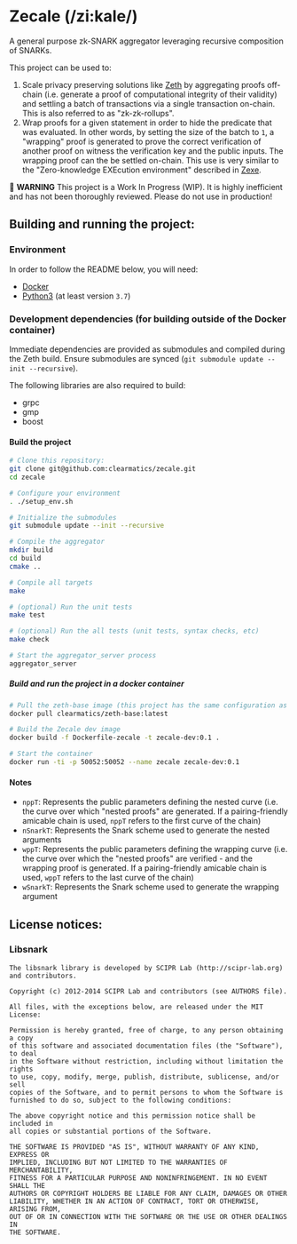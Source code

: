 # Zecale (/zi:kale/)

A general purpose zk-SNARK aggregator leveraging recursive composition of SNARKs.

This project can be used to:
1. Scale privacy preserving solutions like [Zeth](https://github.com/clearmatics/zeth) by aggregating proofs off-chain (i.e. generate a proof of computational integrity of their validity) and settling a batch of transactions via a single transaction on-chain. This is also referred to as "zk-zk-rollups".
2. Wrap proofs for a given statement in order to hide the predicate that was evaluated. In other words, by setting the size of the batch to `1`, a "wrapping" proof is generated to prove the correct verification of another proof on witness the verification key and the public inputs. The wrapping proof can the be settled on-chain. This use is very similar to the "Zero-knowledge EXEcution environment" described in [Zexe](https://eprint.iacr.org/2018/962.pdf).

:rotating_light: **WARNING** This project is a Work In Progress (WIP). It is highly inefficient and has not been thoroughly reviewed. Please do not use in production!

## Building and running the project:

### Environment

In order to follow the README below, you will need:
- [Docker](https://www.docker.com/get-started)
- [Python3](https://www.python.org/downloads/) (at least version `3.7`)

### Development dependencies (for building outside of the Docker container)

Immediate dependencies are provided as submodules and compiled during the Zeth build.
Ensure submodules are synced (`git submodule update --init --recursive`).

The following libraries are also required to build:

- grpc
- gmp
- boost

#### Build the project

```bash
# Clone this repository:
git clone git@github.com:clearmatics/zecale.git
cd zecale

# Configure your environment
. ./setup_env.sh

# Initialize the submodules
git submodule update --init --recursive

# Compile the aggregator
mkdir build
cd build
cmake ..

# Compile all targets
make

# (optional) Run the unit tests
make test

# (optional) Run the all tests (unit tests, syntax checks, etc)
make check

# Start the aggregator_server process
aggregator_server
```

##### Build and run the project in a docker container

```bash
# Pull the zeth-base image (this project has the same configuration as Zeth)
docker pull clearmatics/zeth-base:latest

# Build the Zecale dev image
docker build -f Dockerfile-zecale -t zecale-dev:0.1 .

# Start the container
docker run -ti -p 50052:50052 --name zecale zecale-dev:0.1
```

#### Notes

- `nppT`: Represents the public parameters defining the nested curve (i.e. the curve over which "nested proofs" are generated. If a pairing-friendly amicable chain is used, `nppT` refers to the first curve of the chain)
- `nSnarkT`: Represents the Snark scheme used to generate the nested arguments
- `wppT`: Represents the public parameters defining the wrapping curve (i.e. the curve over which the "nested proofs" are verified - and the wrapping proof is generated. If a pairing-friendly amicable chain is used, `wppT` refers to the last curve of the chain)
- `wSnarkT`: Represents the Snark scheme used to generate the wrapping argument

## License notices:

### Libsnark

```
The libsnark library is developed by SCIPR Lab (http://scipr-lab.org)
and contributors.

Copyright (c) 2012-2014 SCIPR Lab and contributors (see AUTHORS file).

All files, with the exceptions below, are released under the MIT License:

Permission is hereby granted, free of charge, to any person obtaining a copy
of this software and associated documentation files (the "Software"), to deal
in the Software without restriction, including without limitation the rights
to use, copy, modify, merge, publish, distribute, sublicense, and/or sell
copies of the Software, and to permit persons to whom the Software is
furnished to do so, subject to the following conditions:

The above copyright notice and this permission notice shall be included in
all copies or substantial portions of the Software.

THE SOFTWARE IS PROVIDED "AS IS", WITHOUT WARRANTY OF ANY KIND, EXPRESS OR
IMPLIED, INCLUDING BUT NOT LIMITED TO THE WARRANTIES OF MERCHANTABILITY,
FITNESS FOR A PARTICULAR PURPOSE AND NONINFRINGEMENT. IN NO EVENT SHALL THE
AUTHORS OR COPYRIGHT HOLDERS BE LIABLE FOR ANY CLAIM, DAMAGES OR OTHER
LIABILITY, WHETHER IN AN ACTION OF CONTRACT, TORT OR OTHERWISE, ARISING FROM,
OUT OF OR IN CONNECTION WITH THE SOFTWARE OR THE USE OR OTHER DEALINGS IN
THE SOFTWARE.
```